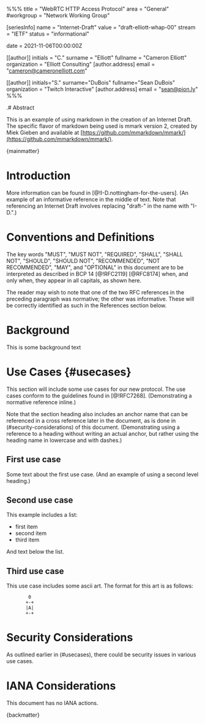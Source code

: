 %%%
title = "WebRTC HTTP Access Protocol"
area = "General"
#workgroup = "Network Working Group"

[seriesInfo]
name = "Internet-Draft"
value = "draft-elliott-whap-00"
stream = "IETF"
status = "informational"

date = 2021-11-06T00:00:00Z

[[author]]
initials = "C."
surname = "Elliott"
fullname = "Cameron Elliott"
organization = "Elliott Consulting"
  [author.address]
   email = "cameron@cameronelliott.com"


[[author]]
initials="S."
surname="DuBois"
fullname="Sean DuBois"
organization = "Twitch Interactive"
  [author.address]
  email = "sean@pion.ly"
%%%



.# Abstract

This is an example of using markdown in the creation of an Internet Draft. The
specific flavor of markdown being used is mmark version 2, created by
Miek Gieben and available at [https://github.com/mmarkdown/mmark/](https://github.com/mmarkdown/mmark/).

{mainmatter}

# Introduction

More information can be found in [@!I-D.nottingham-for-the-users]. (An
example of an informative reference in the middle of text. Note that
referencing an Internet Draft involves replacing "draft-" in the name with
"I-D.".)

# Conventions and Definitions

The key words "MUST", "MUST NOT", "REQUIRED", "SHALL", "SHALL NOT", "SHOULD",
"SHOULD NOT", "RECOMMENDED", "NOT RECOMMENDED", "MAY", and "OPTIONAL" in this
document are to be interpreted as described in BCP 14 [@!RFC2119] [@RFC8174]
when, and only when, they appear in all capitals, as shown here.

The reader may wish to note that one of the two RFC references in the
preceding paragraph was normative; the other was informative. These will
be correctly identified as such in the References section below.

# Background

This is some background text

# Use Cases {#usecases}

This section will include some use cases for our new protocol. The use
cases conform to the guidelines found in [@!RFC7268]. (Demonstrating a
normative reference inline.)

Note that the section heading also includes an anchor name that can be
referenced in a cross reference later in the document, as is done in
(#security-considerations) of this document. (Demonstrating using a
reference to a heading without writing an actual anchor, but rather using
the heading name in lowercase and with dashes.)

## First use case

Some text about the first use case. (And an example of using a second level
heading.)

## Second use case

This example includes a list:

- first item
- second item
- third item

And text below the list.

## Third use case

This use case includes some ascii art.  The format for this art is as follows:

~~~ ascii-art
        0
       +-+
       |A|
       +-+
~~~

# Security Considerations

As outlined earlier in (#usecases), there could be security issues in
various use cases.

# IANA Considerations

This document has no IANA actions.

{backmatter}